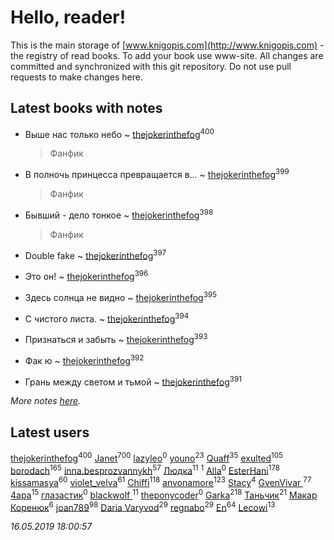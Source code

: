 # Hello, reader!
This is the main storage of [www.knigopis.com](http://www.knigopis.com) - the registry of read books.
To add your book use www-site. All changes are committed and synchronized with this git repository.
Do not use pull requests to make changes here.


## Latest books with notes
* Выше нас только небо ~ [thejokerinthefog](users/317/317244423-vkontakte)<sup>400</sup>
    > Фанфик

* В полночь принцесса превращается в... ~ [thejokerinthefog](users/317/317244423-vkontakte)<sup>399</sup>
    > Фанфик

* Бывший - дело тонкое ~ [thejokerinthefog](users/317/317244423-vkontakte)<sup>398</sup>
    > Фанфик

* Double fake ~ [thejokerinthefog](users/317/317244423-vkontakte)<sup>397</sup>

* Это он! ~ [thejokerinthefog](users/317/317244423-vkontakte)<sup>396</sup>

* Здесь солнца не видно ~ [thejokerinthefog](users/317/317244423-vkontakte)<sup>395</sup>

* С чистого листа. ~ [thejokerinthefog](users/317/317244423-vkontakte)<sup>394</sup>

* Признаться и забыть ~ [thejokerinthefog](users/317/317244423-vkontakte)<sup>393</sup>

* Фак ю ~ [thejokerinthefog](users/317/317244423-vkontakte)<sup>392</sup>

* Грань между светом и тьмой ~ [thejokerinthefog](users/317/317244423-vkontakte)<sup>391</sup>


_More notes [here](latest_books_with_notes.md)._


## Latest users
[thejokerinthefog](users/317/317244423-vkontakte)<sup>400</sup> 
[Janet](users/108/108113656204404967440-google)<sup>700</sup> 
[lazyleo](users/116/116845519572391639637-google)<sup>0</sup> 
[youno](users/302/302928912-vkontakte)<sup>23</sup> 
[Quaff](users/122/12267158-vkontakte)<sup>35</sup> 
[exulted](users/100/100599204551896265722-google)<sup>105</sup> 
[borodach](users/157/15706320-vkontakte)<sup>165</sup> 
[inna.besprozvannykh](users/733/73323849-yandex)<sup>57</sup> 
[Людка](users/111/111038749-vkontakte)<sup>11</sup> 
[](users/114/114792281744850455512-google)<sup>1</sup> 
[Alla](users/103/103352250712959229257-google)<sup>0</sup> 
[EsterHani](users/305/30558181-vkontakte)<sup>178</sup> 
[kissamasya](users/684/68439978-vkontakte)<sup>60</sup> 
[violet_velva](users/116/116961712580551399099-google)<sup>61</sup> 
[Chiffi](users/105/105831994080785626680-google)<sup>118</sup> 
[anvonamore](users/595/5957175-vkontakte)<sup>123</sup> 
[Stacy](users/309/30902475-vkontakte)<sup>4</sup> 
[GvenVivar ](users/158/158266434925901-facebook)<sup>77</sup> 
[4apa](users/117/117392596378069249667-google)<sup>15</sup> 
[глазастик](users/115/115257673890455357280-google)<sup>0</sup> 
[blackwolf ](users/236/236639644-vkontakte)<sup>11</sup> 
[theponycoder](users/195/195144442-vkontakte)<sup>0</sup> 
[Garka](users/115/115753719718250012620-google)<sup>218</sup> 
[Таньчик](users/209/2096581563762610-facebook)<sup>21</sup> 
[Макар Коренюк](users/126/126368737-vkontakte)<sup>6</sup> 
[joan789](users/240/2401650-vkontakte)<sup>98</sup> 
[Daria Varyvod](users/829/829893410524253-facebook)<sup>29</sup> 
[regnabo](users/870/870059322-yandex)<sup>29</sup> 
[En](users/333/333646551-vkontakte)<sup>64</sup> 
[Lecowi](users/521/521873425-vkontakte)<sup>13</sup> 


_16.05.2019 18:00:57_
